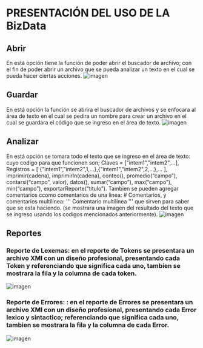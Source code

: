 # PRESENTACIÓN DEL USO DE LA BizData

## Abrir
En está opción tiene la función de poder abrir el buscador de archivo; con el fin de poder abrir un archivo que se pueda analizar un texto en el cual se pueda hacer ciertas acciones.
![imagen](https://github.com/Yoqued/LFP_S2_2023_Proyecto2_202103988/assets/99625117/b6cd0f88-ccac-45d4-9ff0-cfc8c9734e06)

## Guardar
En está opción la función se abrira el buscador de archivos y se enfocara al área de texto en el cual se pedira un nombre para crear un archivo en el cual se guardara el código que se ingreso en el área de texto.
![imagen](https://github.com/Yoqued/LFP_S2_2023_Proyecto2_202103988/assets/99625117/9e7612ad-6539-4729-b38a-3754bccd1169)

## Analizar
En está opción se tomara todo el texto que se ingreso en el área de texto: cuyo codigo para que funcionen son; Claves = ["intem1","intem2",...], Registros = [ {"intem1","intem2",1,...},{"intem1","intem2",2,...},... ], imprimir(cadena), imprimirln(cadena), conteo(), promedio(“campo”), contarsi(“campo”, valor), datos(), sumar(“campo”), max(“campo”), min(“campo”), exportarReporte(“titulo”). Tambien se pueden agregar comentarios ccomo comentarios de una linea: # Comentarios, y comentarios multilinea: ''' Comentario multilinea ''' que sirven para saber que se esta haciendo. (se mostrara una imagen del resultado del texto que se ingreso usando los codigos mencionados anteriormente).
![imagen](https://github.com/Yoqued/LFP_S2_2023_Proyecto2_202103988/assets/99625117/a7e87a9f-532f-4981-be63-9a64f1dc3a0f)

## Reportes
### Reporte de Lexemas: en el reporte de Tokens se presentara un archivo XMl con un diseño profesional, presentando cada Token y referenciando que significa cada uno, tambien se mostrara la fila y la columna de cada token.
![imagen](https://github.com/Yoqued/LFP_S2_2023_Proyecto2_202103988/assets/99625117/a6238699-894c-43bd-a0e1-e9c77c81209f)
### Reporte de Errores: : en el reporte de Errores se presentara un archivo XMl con un diseño profesional, presentando cada Error lexico y sintactico; referenciando que significa cada uno, tambien se mostrara la fila y la columna de cada Error.
![imagen](https://github.com/Yoqued/LFP_S2_2023_Proyecto2_202103988/assets/99625117/05f11376-40dd-4f67-ad7e-37a94dba8d90)


